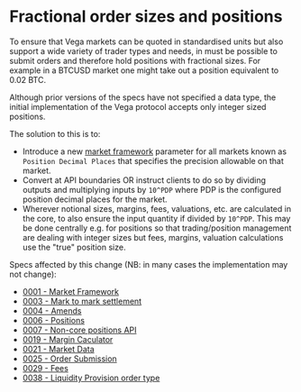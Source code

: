 # Fractional order sizes and positions

To ensure that Vega markets can be quoted in standardised units but also support a wide variety of trader types and needs, in must be possible to submit orders and therefore hold positions with fractional sizes. For example in a BTCUSD market one might take out a position equivalent to 0.02 BTC.

Although prior versions of the specs have not specified a data type, the initial implementation of the Vega protocol accepts only integer sized positions.

The solution to this is to:

* Introduce a new [market framework](./0001-MKTF-market_framework.md) parameter for all markets known as `Position Decimal Places` that specifies the precision allowable on that market. 
* Convert at API boundaries OR instruct clients to do so by dividing outputs and multiplying inputs by `10^PDP` where PDP is the configured position decimal places for the market.
* Wherever notional sizes, margins, fees, valuations, etc. are calculated in the core, to also ensure the input quantity if divided by `10^PDP`. This may be done centrally e.g. for positions so that trading/position management are dealing with integer sizes but fees, margins, valuation calculations use the "true" position size.


Specs affected by this change (NB: in many cases the implementation may not change):

- [0001 - Market Framework](./0001-MKTF-market_framework.md)
- [0003 - Mark to mark settlement](../protocol/0003-MTMK-mark_to_market_settlement.md)
- [0004 - Amends](./0004-AMND-amends.md)
- [0006 - Positions](./0006-POSI-positions_core.md)
- [0007 - Non-core positions API](./0007-POSN-non_core_positions_api.md)
- [0019 - Margin Caculator](./0019-MCAL-margin_calculator.md)
- [0021 - Market Data](./0021-MDAT-market_data_spec.md)
- [0025 - Order Submission](./0025-OCRE-order_submission.md)
- [0029 - Fees](./0029-FEES-fees.md)
- [0038 - Liquidity Provision order type](./0038-OLIQ-liquidity_provision_order_type.md)
